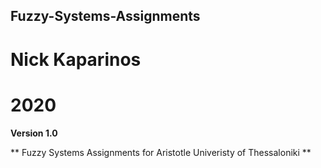 ## Fuzzy-Systems-Assignments

# Nick Kaparinos
# 2020

**Version 1.0**

** Fuzzy Systems Assignments for Aristotle Univeristy of Thessaloniki **
